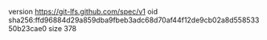 version https://git-lfs.github.com/spec/v1
oid sha256:ffd96884d29a859dba9fbeb3adc68d70af44f12de9cb02a8d55853350b23cae0
size 378
